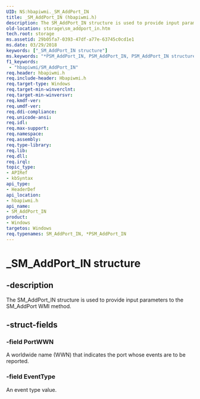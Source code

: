 ```yaml
---
UID: NS:hbapiwmi._SM_AddPort_IN
title: _SM_AddPort_IN (hbapiwmi.h)
description: The SM_AddPort_IN structure is used to provide input parameters to the SM_AddPort WMI method.
old-location: storage\sm_addport_in.htm
tech.root: storage
ms.assetid: 29b05fa7-0393-47df-a77e-63745c0cd1e1
ms.date: 03/29/2018
keywords: ["_SM_AddPort_IN structure"]
ms.keywords: "*PSM_AddPort_IN, PSM_AddPort_IN, PSM_AddPort_IN structure pointer [Storage Devices], SM_AddPort_IN, SM_AddPort_IN structure [Storage Devices], _SM_AddPort_IN, hbapiwmi/PSM_AddPort_IN, hbapiwmi/SM_AddPort_IN, storage.sm_addport_in, structs-Fibre_c9c9fceb-e4ec-414c-98f8-e9867b69add5.xml"
f1_keywords:
 - "hbapiwmi/SM_AddPort_IN"
req.header: hbapiwmi.h
req.include-header: Hbapiwmi.h
req.target-type: Windows
req.target-min-winverclnt: 
req.target-min-winversvr: 
req.kmdf-ver: 
req.umdf-ver: 
req.ddi-compliance: 
req.unicode-ansi: 
req.idl: 
req.max-support: 
req.namespace: 
req.assembly: 
req.type-library: 
req.lib: 
req.dll: 
req.irql: 
topic_type:
- APIRef
- kbSyntax
api_type:
- HeaderDef
api_location:
- hbapiwmi.h
api_name:
- SM_AddPort_IN
product:
- Windows
targetos: Windows
req.typenames: SM_AddPort_IN, *PSM_AddPort_IN
---
```


# _SM_AddPort_IN structure


## -description


The SM_AddPort_IN structure is used to provide input parameters to the SM_AddPort WMI method.


## -struct-fields




### -field PortWWN

A worldwide name (WWN) that indicates the port whose events are to be reported.


### -field EventType

An event type value.

